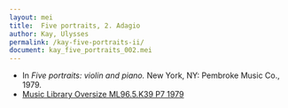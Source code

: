 ```yaml
---
layout: mei
title:  Five portraits, 2. Adagio
author: Kay, Ulysses
permalink: /kay-five-portraits-ii/
document: kay_five_portraits_002.mei
---
```


- In *Five portraits: violin and piano.* New York, NY: Pembroke Music Co., 1979.
- <a href="https://tufts-primo.hosted.exlibrisgroup.com/permalink/f/bnf7qa/01TUN_ALMA21100935600003851" target="_blank">Music Library Oversize ML96.5.K39 P7 1979</a>

